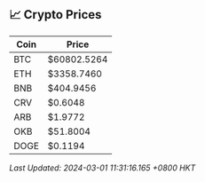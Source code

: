 ## 📈 Crypto Prices

| Coin | Price |
| ---- | ----- |
| BTC | $60802.5264 |
| ETH | $3358.7460 |
| BNB | $404.9456 |
| CRV | $0.6048 |
| ARB | $1.9772 |
| OKB | $51.8004 |
| DOGE | $0.1194 |

_Last Updated: 2024-03-01 11:31:16.165 +0800 HKT_